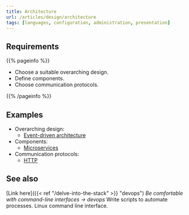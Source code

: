 ```yaml
---
title: Architecture
url: /articles/design/architecture
tags: [languages, configuration, administration, presentation]
---
```


## Requirements

{{% pageinfo %}}

* Choose a suitable overarching design.
* Define components.
* Choose communication protocols.

{{% /pageinfo %}}

## Examples

* Overarching design:
  * [Event-driven architecture](https://en.wikipedia.org/wiki/Event-driven_architecture)
* Components:
  * [Microservices](https://microservices.io/)
* Communication protocols:
  * [HTTP](https://en.wikipedia.org/wiki/HTTP)

## See also

[Link here]({{< ref "/delve-into-the-stack" >}} "devops") *Be comfortable with command-line interfaces -> devops*
Write scripts to automate processes. Linux command line interface.
